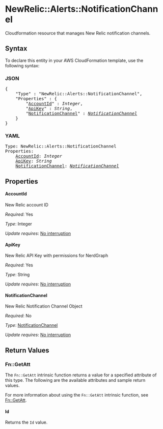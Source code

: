 # NewRelic::Alerts::NotificationChannel

Cloudformation resource that manages New Relic notification channels.

## Syntax

To declare this entity in your AWS CloudFormation template, use the following syntax:

### JSON

<pre>
{
    "Type" : "NewRelic::Alerts::NotificationChannel",
    "Properties" : {
        "<a href="#accountid" title="AccountId">AccountId</a>" : <i>Integer</i>,
        "<a href="#apikey" title="ApiKey">ApiKey</a>" : <i>String</i>,
        "<a href="#notificationchannel" title="NotificationChannel">NotificationChannel</a>" : <i><a href="notificationchannel.md">NotificationChannel</a></i>
    }
}
</pre>

### YAML

<pre>
Type: NewRelic::Alerts::NotificationChannel
Properties:
    <a href="#accountid" title="AccountId">AccountId</a>: <i>Integer</i>
    <a href="#apikey" title="ApiKey">ApiKey</a>: <i>String</i>
    <a href="#notificationchannel" title="NotificationChannel">NotificationChannel</a>: <i><a href="notificationchannel.md">NotificationChannel</a></i>
</pre>

## Properties

#### AccountId

New Relic account ID

_Required_: Yes

_Type_: Integer

_Update requires_: [No interruption](https://docs.aws.amazon.com/AWSCloudFormation/latest/UserGuide/using-cfn-updating-stacks-update-behaviors.html#update-no-interrupt)

#### ApiKey

New Relic API Key with permissions for NerdGraph

_Required_: Yes

_Type_: String

_Update requires_: [No interruption](https://docs.aws.amazon.com/AWSCloudFormation/latest/UserGuide/using-cfn-updating-stacks-update-behaviors.html#update-no-interrupt)

#### NotificationChannel

New Relic Notification Channel Object

_Required_: No

_Type_: <a href="notificationchannel.md">NotificationChannel</a>

_Update requires_: [No interruption](https://docs.aws.amazon.com/AWSCloudFormation/latest/UserGuide/using-cfn-updating-stacks-update-behaviors.html#update-no-interrupt)

## Return Values

### Fn::GetAtt

The `Fn::GetAtt` intrinsic function returns a value for a specified attribute of this type. The following are the available attributes and sample return values.

For more information about using the `Fn::GetAtt` intrinsic function, see [Fn::GetAtt](https://docs.aws.amazon.com/AWSCloudFormation/latest/UserGuide/intrinsic-function-reference-getatt.html).

#### Id

Returns the <code>Id</code> value.

